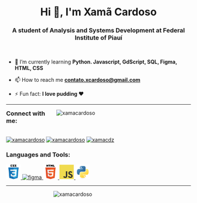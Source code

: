 <h1 align="center">Hi 👋, I'm Xamã Cardoso</h1>
<h3 align="center">A student of Analysis and Systems Development at Federal Institute of Piauí</h3>
<br>

- 🌱 I’m currently learning **Python. Javascript, GdScript, SQL, Figma, HTML, CSS**

- 📫 How to reach me **contato.xcardoso@gmail.com**

+ ⚡ Fun fact:  **I love pudding ❤**

<hr style = "item-color: blue"/>


<div style="display: flex; align-items: flex-start;">
    <h3 id="conecte" style="margin-top: 0; margin-right: 0;">Connect with me:</h3>
    <img align="right" id="status" src="https://github-readme-stats.vercel.app/api?username=xamacardoso&show_icons=true&locale=en&theme=midnight-purple" alt="xamacardoso" width="375" />
</div>




<p align="left">
<a href="https://linkedin.com/in/xamacardoso" target="blank"><img align="center" src="https://raw.githubusercontent.com/rahuldkjain/github-profile-readme-generator/master/src/images/icons/Social/linked-in-alt.svg" alt="xamacardoso" height="30" width="40" /></a>
<a href="https://fb.com/xamacardoso" target="blank"><img align="center" src="https://raw.githubusercontent.com/rahuldkjain/github-profile-readme-generator/master/src/images/icons/Social/facebook.svg" alt="xamacardoso" height="30" width="40" /></a>
<a href="https://instagram.com/xamacdz" target="blank"><img align="center" src="https://raw.githubusercontent.com/rahuldkjain/github-profile-readme-generator/master/src/images/icons/Social/instagram.svg" alt="xamacdz" height="30" width="40" /></a>
</p>

<h3 align="left">Languages and Tools:</h3>
<p align="left"> <a href="https://www.w3schools.com/css/" target="_blank" rel="noreferrer"> <img src="https://raw.githubusercontent.com/devicons/devicon/master/icons/css3/css3-original-wordmark.svg" alt="css3" width="40" height="40"/> </a> <a href="https://www.figma.com/" target="_blank" rel="noreferrer"> <img src="https://www.vectorlogo.zone/logos/figma/figma-icon.svg" alt="figma" width="40" height="40"/> </a> <a href="https://www.w3.org/html/" target="_blank" rel="noreferrer"> <img src="https://raw.githubusercontent.com/devicons/devicon/master/icons/html5/html5-original-wordmark.svg" alt="html5" width="40" height="40"/> </a> <a href="https://developer.mozilla.org/en-US/docs/Web/JavaScript" target="_blank" rel="noreferrer"> <img src="https://raw.githubusercontent.com/devicons/devicon/master/icons/javascript/javascript-original.svg" alt="javascript" width="40" height="40"/> </a> <a href="https://www.python.org" target="_blank" rel="noreferrer"> <img src="https://raw.githubusercontent.com/devicons/devicon/master/icons/python/python-original.svg" alt="python" width="40" height="40"/> </a> </p>
<hr/>
<p>
<img align="right" src="https://github-readme-stats.vercel.app/api/top-langs?username=xamacardoso&show_icons=true&locale=en&layout=compact&theme=midnight-purple" alt="xamacardoso" width = '375'/>
</p>
